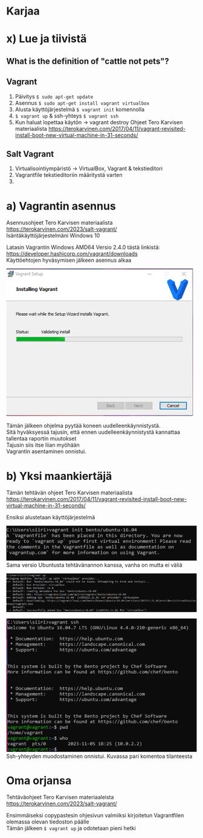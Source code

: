 # Karjaa  

# x) Lue ja tiivistä  

## What is the definition of "cattle not pets"?  

## Vagrant  
1. Päivitys ```$ sudo apt-get update```
2. Asennus ```$ sudo apt-get install vagrant virtualbox```
3. Alusta käyttöjärjestelmä ```$ vagrant init``` komennolla
4. ```$ vagrant up``` & ssh-yhteys ```$ vagrant ssh```
5. Kun haluat lopettaa käytön -> vagrant destroy
Ohjeet Tero Karvisen materiaalista https://terokarvinen.com/2017/04/11/vagrant-revisited-install-boot-new-virtual-machine-in-31-seconds/  

## Salt Vagrant  
1. Virtualisointiympäristö
   -> VirtualBox, Vagrant & tekstieditori
2. Vagrantfile tekstieditoriin määritystä varten
3. 

# a) Vagrantin asennus  
Asennusohjeet Tero Karvisen materiaalista https://terokarvinen.com/2023/salt-vagrant/   
Isäntäkäyttöjärjestelmäni Windows 10 

Latasin Vagrantin Windows AMD64 Versio 2.4.0 tästä linkistä: https://developer.hashicorp.com/vagrant/downloads   
Käyttöehtojen hyväsymisen jälkeen asennus alkaa   

![img](./h2.1.png)   

Tämän jälkeen ohjelma pyytää koneen uudelleenkäynnistystä.   
Sitä hyväksyessä tajusin, että ennen uudelleenkäynnistystä kannattaa tallentaa raportin muutokset   
Tajusin siis itse liian myöhään   
Vagrantin asentaminen onnistui.   

# b) Yksi maankiertäjä   
Tämän tehtävän ohjeet Tero Karvisen materiaalista https://terokarvinen.com/2017/04/11/vagrant-revisited-install-boot-new-virtual-machine-in-31-seconds/   

Ensiksi alustetaan käyttöjärjestelmä   

![img](./h2.2.png)   
Sama versio Ubuntusta tehtävänannon kanssa, vanha on mutta ei väliä

![img](./h2.3.png)   



![imh](./h2.4.png)   
Ssh-yhteyden muodostaminen onnistui. Kuvassa pari komentoa tilanteesta   

# Oma orjansa   

Tehtäväohjeet Tero Karvisen materiaaleista https://terokarvinen.com/2023/salt-vagrant/   

Ensimmäiseksi copypastesin ohjesivun valmiiksi kirjoitetun Vagrantfilen olemassa olevan tiedoston päälle   
Tämän jälkeen ```$ vagrant up``` ja odotetaan pieni hetki   






